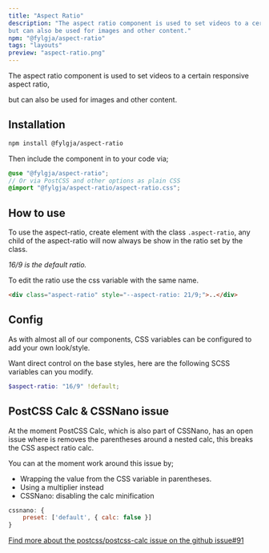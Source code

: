 ```yaml
---
title: "Aspect Ratio"
description: "The aspect ratio component is used to set videos to a certain responsive aspect ratio, 
but can also be used for images and other content."
npm: "@fylgja/aspect-ratio"
tags: "layouts"
preview: "aspect-ratio.png"
---
```


The aspect ratio component is used to set videos to a certain responsive aspect ratio, 

but can also be used for images and other content.

## Installation

```bash
npm install @fylgja/aspect-ratio
```

Then include the component in to your code via;

```scss
@use "@fylgja/aspect-ratio";
// Or via PostCSS and other options as plain CSS
@import "@fylgja/aspect-ratio/aspect-ratio.css";
```

## How to use

To use the aspect-ratio, create element with the class `.aspect-ratio`,
any child of the aspect-ratio will now always be show in the ratio set by the class.

_16/9 is the default ratio._

To edit the ratio use the css variable with the same name.

```html
<div class="aspect-ratio" style="--aspect-ratio: 21/9;">..</div>
```

## Config

As with almost all of our components, CSS variables can be configured to add your own look/style.

Want direct control on the base styles, here are the following SCSS variables can you modify.

```scss
$aspect-ratio: "16/9" !default;
```

## PostCSS Calc & CSSNano issue

At the moment PostCSS Calc, which is also part of CSSNano,
has an open issue where is removes the parentheses around a nested calc,
this breaks the CSS aspect ratio calc.

You can at the moment work around this issue by;

- Wrapping the value from the CSS variable in parentheses.
- Using a multiplier instead
- CSSNano: disabling the calc minification

```js
cssnano: {
    preset: ['default', { calc: false }]
}
```

[Find more about the postcss/postcss-calc issue on the github issue#91](https://github.com/postcss/postcss-calc/issues/91)
